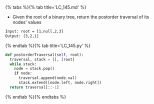 {% tabs %}{% tab title='LC_145.md' %}

* Given the root of a binary tree, return the postorder traversal of its nodes' values

```txt
Input: root = [1,null,2,3]
Output: [3,2,1]
```

{% endtab %}{% tab title='LC_145.py' %}

```py
def postorderTraversal(self, root):
  traversal, stack = [], [root]
  while stack:
    node = stack.pop()
    if node:
      traversal.append(node.val)
      stack.extend([node.left, node.right])
  return traversal[::-1]
```

{% endtab %}{% endtabs %}
